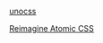 [unocss](https://unocss.dev/guide/)

[Reimagine Atomic CSS](https://antfu.me/posts/reimagine-atomic-css)
